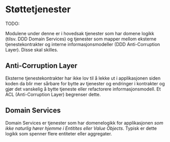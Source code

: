 # Støttetjenester

TODO: 

Modulene under denne er i hovedsak tjenester som har domene logikk (tilsv. DDD Domain Services) og tjenester som mapper mellom eksterne tjenestekontrakter og interne informasjonsmodeller (DDD Anti-Corruption Layer).  Disse skal skilles.

## Anti-Corruption Layer
Eksterne tjenestekontrakter har ikke lov til å lekke ut i applikasjonen siden koden da blir mer sårbare for bytte av tjenester og endringer i kontrakter og gjør det vanskelig å bytte tjeneste eller refactorere informasjonsmodell. Et ACL (Anti-Corruption Layer) begrenser dette.

## Domain Services
Domain Services er tjenester som har domenelogikk for applikasjonen *som ikke naturlig hører hjemme i Entitites eller Value Objects*.  Typisk er dette logikk som spenner flere entiteter eller aggregater.

